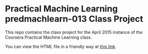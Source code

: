 # Practical Machine Learning predmachlearn-013 Class Project

This repo contains the class project for the April 2015 instance of the Coursera
Practical Machine Learning class.

You can view the HTML file in a friendly way at [this link][1].

[1]: https://ekuns.github.io/PracticalMachineLearningProject/assignment.html
